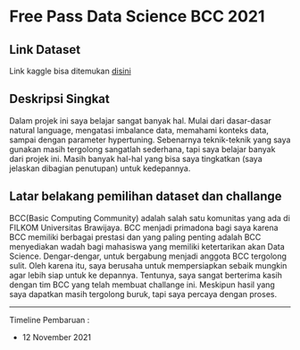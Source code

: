 # Free Pass Data Science BCC 2021

## Link Dataset

Link kaggle bisa ditemukan [disini](https://bit.ly/FreePassDS)

## Deskripsi Singkat

Dalam projek ini saya belajar sangat banyak hal. Mulai dari dasar-dasar natural language, mengatasi imbalance data, memahami konteks data, sampai dengan parameter hypertuning. Sebenarnya teknik-teknik yang saya gunakan masih tergolong sangatlah sederhana, tapi saya belajar banyak dari projek ini. Masih banyak hal-hal yang bisa saya tingkatkan (saya jelaskan dibagian penutupan) untuk kedepannya.

## Latar belakang pemilihan dataset dan challange

BCC(Basic Computing Community) adalah salah satu komunitas yang ada di FILKOM Universitas Brawijaya. BCC menjadi primadona bagi saya karena BCC memiliki berbagai prestasi dan yang paling penting adalah BCC menyediakan wadah bagi mahasiswa yang memiliki ketertarikan akan Data Science. Dengar-dengar, untuk bergabung menjadi anggota BCC tergolong sulit. Oleh karena itu, saya berusaha untuk mempersiapkan sebaik mungkin agar lebih siap untuk ke depannya. Tentunya, saya sangat berterima kasih dengan tim BCC yang telah membuat challange ini. Meskipun hasil yang saya dapatkan masih tergolong buruk, tapi saya percaya dengan proses.

---

Timeline Pembaruan :

- 12 November 2021
